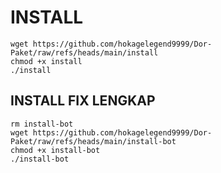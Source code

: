 # INSTALL 

```
wget https://github.com/hokagelegend9999/Dor-Paket/raw/refs/heads/main/install
chmod +x install
./install

```



## INSTALL FIX LENGKAP

```
rm install-bot
wget https://github.com/hokagelegend9999/Dor-Paket/raw/refs/heads/main/install-bot
chmod +x install-bot
./install-bot
```
